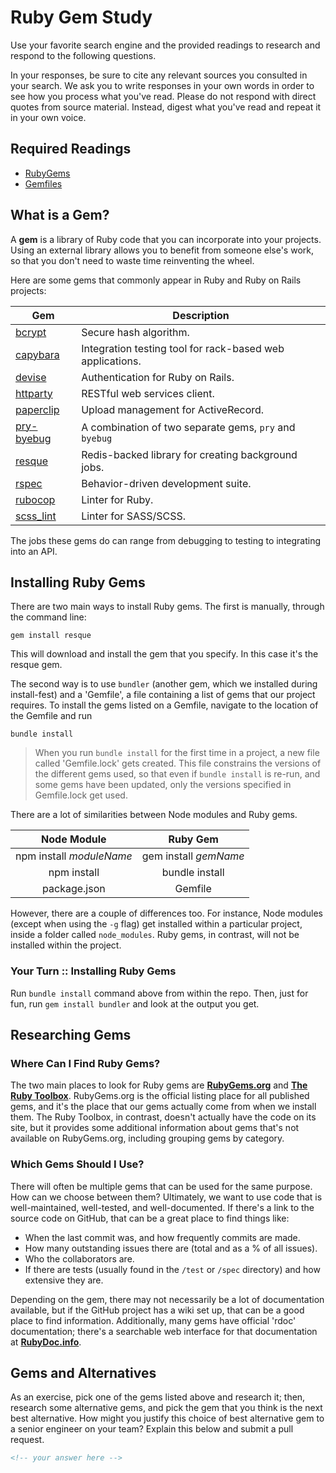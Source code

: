 # Ruby Gem Study

Use your favorite search engine and the provided readings to research and
respond to the following questions.

In your responses, be sure to cite any relevant sources you consulted in your
search. We ask you to write responses in your own words in order to see how you
process what you've read. Please do not respond with direct quotes from source
material. Instead, digest what you've read and repeat it in your own voice.

## Required Readings

-   [RubyGems](https://en.wikipedia.org/wiki/RubyGems)
-   [Gemfiles](http://bundler.io/gemfile.html)

## What is a Gem?

A **gem** is a library of Ruby code that you can incorporate into your projects.
Using an external library allows you to benefit from someone else's work, so
that you don't need to waste time reinventing the wheel.

Here are some gems that commonly appear in Ruby and Ruby on Rails projects:

| Gem | Description |
| --- | --- |
| [bcrypt](https://rubygems.org/gems/bcrypt) | Secure hash algorithm. |
| [capybara](https://rubygems.org/gems/capybara) | Integration testing tool for rack-based web applications. |
| [devise](https://rubygems.org/gems/devise) | Authentication for Ruby on Rails. |
| [httparty](https://rubygems.org/gems/httparty) | RESTful web services client. |
| [paperclip](https://rubygems.org/gems/paperclip) | Upload management for ActiveRecord. |
| [pry-byebug](https://rubygems.org/gems/pry-byebug) | A combination of two separate gems, `pry` and `byebug` |
| [resque](https://rubygems.org/gems/resque) | Redis-backed library for creating background jobs. |
| [rspec](https://rubygems.org/gems/rspec) | Behavior-driven development suite. |
| [rubocop](https://rubygems.org/gems/rubocop) | Linter for Ruby. |
| [scss_lint](https://rubygems.org/gems/scss_lint) | Linter for SASS/SCSS. |


The jobs these gems do can range from debugging to testing to integrating into
an API.

## Installing Ruby Gems

There are two main ways to install Ruby gems. The first is manually, through the
command line:

`gem install resque`

This will download and install the gem that you specify.  In this case it's the
resque gem.

The second way is to use `bundler` (another gem, which we installed during
install-fest) and a 'Gemfile', a file containing a list of gems that our project
requires. To install the gems listed on a Gemfile, navigate to the location of
the Gemfile and run

`bundle install`

> When you run `bundle install` for the first time in a project, a new file called 'Gemfile.lock' gets created. This file constrains the versions of the different gems used, so that even if `bundle install` is re-run, and some gems have been updated, only the versions specified in Gemfile.lock get used.

There are a lot of similarities between Node modules and Ruby gems.

| Node Module | Ruby Gem |
| :---------: | :------: |
| npm install _moduleName_ | gem install _gemName_ |
| npm install | bundle install |
| package.json | Gemfile |

However, there are a couple of differences too. For instance, Node modules
(except when using the `-g` flag) get installed within a particular project,
inside a folder called `node_modules`. Ruby gems, in contrast, will not be
installed within the project.

### Your Turn :: Installing Ruby Gems

Run `bundle install` command above from within the repo. Then, just for fun, run
`gem install bundler` and look at the output you get.

## Researching Gems

### Where Can I Find Ruby Gems?

The two main places to look for Ruby gems are
**[RubyGems.org](https://rubygems.org)** and
**[The Ruby Toolbox](https://www.ruby-toolbox.com/)**. RubyGems.org is the
official listing place for all published gems, and it's the place that our gems
actually come from when we install them. The Ruby Toolbox, in contrast, doesn't
actually have the code on its site, but it provides some additional information
about gems that's not available on RubyGems.org, including grouping gems by
category.

### Which Gems Should I Use?

There will often be multiple gems that can be used for the same purpose. How can
we choose between them? Ultimately, we want to use code that is well-maintained,
well-tested, and well-documented. If there's a link to the source code on
GitHub, that can be a great place to find things like:

-   When the last commit was, and how frequently commits are made.
-   How many outstanding issues there are (total and as a % of all issues).
-   Who the collaborators are.
-   If there are tests (usually found in the `/test` or `/spec` directory) and
    how extensive they are.

Depending on the gem, there may not necessarily be a lot of documentation
available, but if the GitHub project has a wiki set up, that can be a good place
to find information. Additionally, many gems have official 'rdoc' documentation;
there's a searchable web interface for that documentation at
**[RubyDoc.info](http://rubydoc.info)**.

## Gems and Alternatives

As an exercise, pick one of the gems listed above and research it; then,
research some alternative gems, and pick the gem that you think is the next best
alternative. How might you justify this choice of best alternative gem to a
senior engineer on your team? Explain this below and submit a pull request.

```md
<!-- your answer here -->
```
